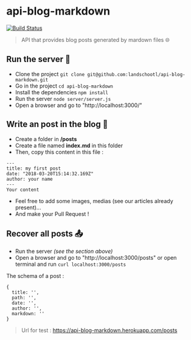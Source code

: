 # api-blog-markdown

[![Build Status](https://travis-ci.org/landschootl/api-blog-markdown.svg?branch=master)](https://travis-ci.org/landschootl/api-blog-markdown)

> API that provides blog posts generated by mardown files 🌐

## Run the server 🔌

* Clone the project `git clone git@github.com:landschootl/api-blog-markdown.git`
* Go in the project `cd api-blog-markdown`
* Install the dependencies `npm install`
* Run the server `node server/server.js`
* Open a browser and go to "http://localhost:3000/"

## Write an post in the blog 📝

* Create a folder in **/posts**
* Create a file named **index.md** in this folder
* Then, copy this content in this file :

```
---
title: my first post
date: "2018-03-20T15:14:32.169Z"
author: your name
---
Your content
```
* Feel free to add some images, medias (see our articles already present)...
* And make your Pull Request !

## Recover all posts 📤

* Run the server _(see the section above)_
* Open a browser and go to "http://localhost:3000/posts" or open terminal and run `curl localhost:3000/posts`

The schema of a post : 
```
{
  title: '',
  path: '',
  date: '',
  author: '',
  markdown: ''
}
```

> Url for test : https://api-blog-markdown.herokuapp.com/posts
